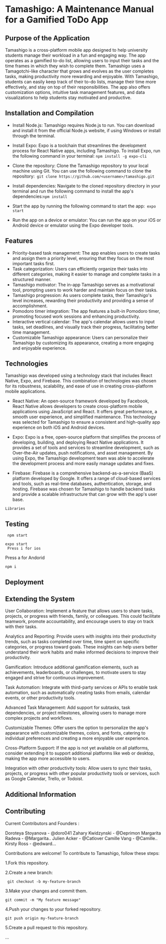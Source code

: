 # Tamashigo: A Maintenance Manual for a Gamified ToDo App
## Purpose of the Application

Tamashigo is a cross-platform mobile app designed to help university students manage their workload in a fun and engaging way. The app operates as a gamified to-do list, allowing users to input their tasks and the time frames in which they wish to complete them. Tamashigo uses a Tamagotchi-like character that grows and evolves as the user completes tasks, making productivity more rewarding and enjoyable. With Tamashigo, students can easily keep track of their to-do lists, manage their time more effectively, and stay on top of their responsibilities. The app also offers customization options, intuitive task management features, and data visualizations to help students stay motivated and productive.
## Installation and Compilation
* Install Node.js: Tamashigo requires Node.js to run. You can download and install it from the official Node.js website, if using Windows or install through the terminal.


* Install Expo: Expo is a toolchain that streamlines the development process for React Native apps, including Tamashigo. To install Expo, run the following command in your terminal: `npm install -g expo-cli`
        
* Clone the repository: Clone the Tamashigo repository to your local machine using Git. You can use the following command to clone the repository:` git clone https://github.com/<username>/tamashigo.git`

* Install dependencies: Navigate to the cloned repository directory in your terminal and run the following command to install the app's dependencies:`npm install`
* Start the app by running the following command to start the app:` expo start`
* Run the app on a device or emulator: You can run the app on your iOS or Android device or emulator using the Expo developer tools. 




## Features

  *  Priority-based task management: The app enables users to create tasks and assign them a priority level, ensuring that they focus on the most important tasks first.
  *  Task categorization: Users can efficiently organize their tasks into different categories, making it easier to manage and complete tasks in a structured manner.
  *  Tamashigo motivator: The in-app Tamashigo serves as a motivational tool, prompting users to work harder and maintain focus on their tasks.
  *  Tamashigo progression: As users complete tasks, their Tamashigo's level increases, rewarding their productivity and providing a sense of accomplishment.
  *  Pomodoro timer integration: The app features a built-in Pomodoro timer, promoting focused work sessions and enhancing productivity.
  *  Interactive vertical calendar: The app's calendar allows users to input tasks, set deadlines, and visually track their progress, facilitating better time management.
  *  Customizable Tamashigo appearance: Users can personalize their Tamashigo by customizing its appearance, creating a more engaging and enjoyable experience.

## Technologies

Tamashigo was developed using a technology stack that includes React Native, Expo, and Firebase. This combination of technologies was chosen for its robustness, scalability, and ease of use in creating cross-platform mobile applications.

  *  React Native: An open-source framework developed by Facebook, React Native allows developers to create cross-platform mobile applications using JavaScript and React. It offers great performance, a smooth user experience, and simplified maintenance. This technology was selected for Tamashigo to ensure a consistent and high-quality app experience on both iOS and Android devices.

  *  Expo: Expo is a free, open-source platform that simplifies the process of developing, building, and deploying React Native applications. It provides a set of tools and services to streamline development, such as Over-the-Air updates, push notifications, and asset management. By using Expo, the Tamashigo development team was able to accelerate the development process and more easily manage updates and fixes.

*    Firebase: Firebase is a comprehensive backend-as-a-service (BaaS) platform developed by Google. It offers a range of cloud-based services and tools, such as real-time databases, authentication, storage, and hosting. Firebase was chosen for Tamashigo to handle backend tasks and provide a scalable infrastructure that can grow with the app's user base.

    Libraries

## Testing

     npm start

    expo start
     Press i for ios
 Press a for Andorid

    npm i

## Deployment
## Extending the System

   User Collaboration: Implement a feature that allows users to share tasks, projects, or progress with friends, family, or colleagues. This could facilitate teamwork, promote accountability, and encourage users to stay on track with their tasks.

   Analytics and Reporting: Provide users with insights into their productivity trends, such as tasks completed over time, time spent on specific categories, or progress toward goals. These insights can help users better understand their work habits and make informed decisions to improve their productivity.

   Gamification: Introduce additional gamification elements, such as achievements, leaderboards, or challenges, to motivate users to stay engaged and strive for continuous improvement.

   Task Automation: Integrate with third-party services or APIs to enable task automation, such as automatically creating tasks from emails, calendar events, or other productivity tools.

   Advanced Task Management: Add support for subtasks, task dependencies, or project milestones, allowing users to manage more complex projects and workflows.

   Customizable Themes: Offer users the option to personalize the app's appearance with customizable themes, colors, and fonts, catering to individual preferences and creating a more enjoyable user experience.

   Cross-Platform Support: If the app is not yet available on all platforms, consider extending it to support additional platforms like web or desktop, making the app more accessible to users.

   Integration with other productivity tools: Allow users to sync their tasks, projects, or progress with other popular productivity tools or services, such as Google Calendar, Trello, or Todoist.

## Additional Information
## Contributing
Current Contributors and Founders :

   Doroteya Stoyanova - @doro041
    Zahary Kwidzynski - @Deprimon
    Margarita Radeva - @Margarita..
    Julien Acker - @Catlover
    Camille Vang - @Camille..
    Kirsty Ross - @edward...

Contributions are welcome! To contribute to Tamashigo, follow these steps:

1.Fork this repository.

2.Create a new branch:

     git checkout -b my-feature-branch

3.Make your changes and commit them.

    git commit -m "My feature message"

4.Push your changes to your forked repository.

    git push origin my-feature-branch

 5.Create a pull request to this repository.

…

